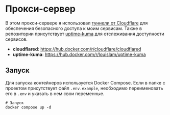 # Прокси-сервер

В этом прокси-сервере я использовал [туннели от Cloudflare](https://www.cloudflare.com/products/tunnel/) для обеспечения безопасного доступа к моим сервисам. Также в репозитории присутствует [uptime-kuma](https://github.com/louislam/uptime-kuma) для отслеживания доступности сервисов.

- **cloudflared**: https://hub.docker.com/r/cloudflare/cloudflared
- **uptime-kuma**: https://hub.docker.com/r/louislam/uptime-kuma

## Запуск

Для запуска контейнеров используется Docker Compose. Если в папке с проектом присутствует файл `.env.example`, необходимо переименовать его в `.env` и указать в нем свои переменные.

```shell
# Запуск
docker compose up -d
```